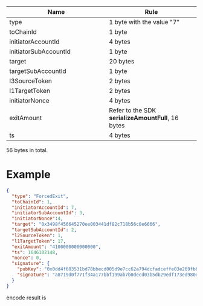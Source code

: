 
<table><thead><tr><th width="248">Name</th><th>Rule</th></tr></thead><tbody>
<tr><td>type</td><td>1 byte with the value "7"</td></tr>
<tr><td>toChainId</td><td>1 byte</td></tr>
<tr><td>initiatorAccountId</td><td>4 bytes</td></tr>
<tr><td>initiatorSubAccountId</td><td>1 byte</td></tr>
<tr><td>target</td><td>20 bytes</td></tr>
<tr><td>targetSubAccountId</td><td>1 byte</td></tr>
<tr><td>l3SourceToken</td><td>2 bytes</td></tr>
<tr><td>l1TargetToken</td><td>2 bytes</td></tr>
<tr><td>initiatorNonce</td><td>4 bytes</td></tr>
<tr><td>exitAmount</td><td>Refer to the SDK <strong>serializeAmountFull</strong>, 16 bytes</td></tr>
<tr><td>ts</td><td>4 bytes</td></tr>
</tbody></table>

56 bytes in total.

# Example
```json
{
  "type": "ForcedExit",
  "toChainId": 1,
  "initiatorAccountId": 7,
  "initiatorSubAccountId": 3,
  "initiatorNonce":4,
  "target": "0x3498f456645270ee003441df82c718b56c0e6666",
  "targetSubAccountId": 2,
  "l2SourceToken": 1,
  "l1TargetToken": 17,
  "exitAmount": "4100000000000000",
  "ts": 1646102148,
  "nonce": 0,
  "signature": {
    "pubKey": "0x0dd4f603531bd78bbecd005d9e7cc62a794dcfadceffe03e269fbb6b72e9c724",
    "signature": "a8719d0f771f34a177bbf199ab7b0decd03b5db29edf173ed980d19c7864c5a3761111620ab1982ef1bb7459d5a919727e51b895799e2706ddd5a5328146eb01"
  }
}
```

encode result is 

```json

```

